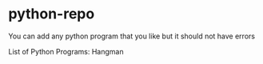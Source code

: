 # python-repo
You can add any python program that you like but it should not have errors

List of Python Programs:
Hangman
